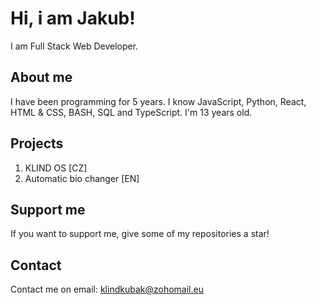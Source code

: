 # Hi, i am Jakub!
I am Full Stack Web Developer.
## About me
I have been programming for 5 years. I know JavaScript, Python, React, HTML & CSS, BASH, SQL and TypeScript. I'm 13 years old.
## Projects
1. KLIND OS [CZ]
2. Automatic bio changer [EN]
## Support me
If you want to support me, give some of my repositories a star!
## Contact
Contact me on email: klindkubak@zohomail.eu
